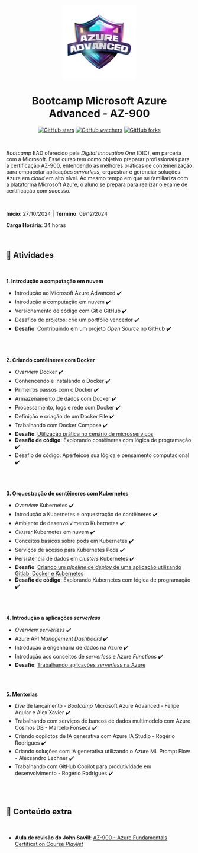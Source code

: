 <div align="center">

<img src="./images/logo.webp" alt="Bootcamp logo" width="200" >

<h1> Bootcamp Microsoft Azure Advanced - AZ-900 </h1>

[![GitHub stars](https://img.shields.io/github/stars/biachristie/dio-bootcamp-microsoft-az900.svg?style=social&label=Star&maxAge=2592000)](https://github.com/biachristie/dio-bootcamp-microsoft-ai102/stargazers)
[![GitHub watchers](https://img.shields.io/github/watchers/biachristie/dio-bootcamp-microsoft-az900.svg?style=social&label=Watch&maxAge=2592000)](https://github.com/biachristie/dio-bootcamp-microsoft-ai900/watchers)
[![GitHub forks](https://img.shields.io/github/forks/biachristie/dio-bootcamp-microsoft-az900.svg?style=social&label=Fork&maxAge=2592000)](https://github.com/biachristie/dio-bootcamp-microsoft-ai900/network/members)

</div>
<br>


*Bootcamp* EAD oferecido pela *Digital Innovation One* (DIO), em parceria com a Microsoft. Esse curso tem como objetivo preparar profissionais para a certificação AZ-900, entendendo as melhores práticas de conteinerização para empacotar aplicações *serverless*, orquestrar e gerenciar soluções Azure em *cloud* em alto nível. Ao mesmo tempo em que se familiariza com a plataforma Microsoft Azure, o aluno se prepara para realizar o exame de certificação com sucesso.


<br>

**Início**: 27/10/2024 | **Término**: 09/12/2024

**Carga Horária**: 34 horas

<br>

## 📝 Atividades
<br>

**1. Introdução a computação em nuvem**

* Introdução ao Microsoft Azure Advanced ✔️
* Introdução a computação em nuvem ✔️
* Versionamento de código com Git e GitHub ✔️
* Desafios de projetos: crie um portfólio vencedor ✔️
* **Desafio**: Contribuindo em um projeto *Open Source* no GitHub ✔️

<br>
<br>

**2. Criando contêineres com Docker**
* *Overview* Docker ✔️ 
* Conhencendo e instalando o Docker ✔️ 
* Primeiros passos com o Docker ✔️ 
* Armazenamento de dados com Docker ✔️ 
* Processamento, logs e rede com Docker ✔️ 
* Definição e criação de um Docker File ✔️ 
* Trabalhando com Docker Compose ✔️ 
* **Desafio**: [Utilização prática no cenário de microsserviços]()
* **Desafio de código**: Explorando contêineres com lógica de programação ✔️
* Desafio de código: Aperfeiçoe sua lógica e pensamento computacional ✔️


<br>
<br>

**3. Orquestração de contêineres com Kubernetes**
* *Overview* Kubernetes ✔️
* Introdução a Kubernetes e orquestração de contêineres ✔️
* Ambiente de desenvolvimento Kubernetes ✔️
* *Cluster* Kubernetes em nuvem ✔️
* Conceitos básicos sobre pods em Kubernetes ✔️
* Serviços de acesso para Kubernetes Pods ✔️
* Persistência de dados em *clusters* Kubernetes ✔️
* **Desafio**: [Criando um *pipeline* de *deploy* de uma aplicação utilizando Gitlab, Docker e Kubernetes]()
* **Desafio de código**: Explorando Kubernetes com lógica de programação ✔️


<br>
<br>

**4. Introdução a aplicações *serverless***
* *Overview serverless* ✔️
* Azure API *Management Dashboard* ✔️
* Introdução a engenharia de dados na Azure ✔️
* Introdução aos conceitos de *serverless* e Azure *Functions* ✔️
* **Desafio**: [Trabalhando aplicações *serverless* na Azure]()


<br>
<br>

**5. Mentorias**
* *Live* de lançamento - *Bootcamp* Microsoft Azure Advanced - Felipe Aguiar e Alex Xavier ✔️
* Trabalhando com serviços de bancos de dados multimodelo com Azure Cosmos DB - Marcelo Fonseca ✔️
* Criando copilotos de IA generativa com Azure IA Studio - Rogério Rodrigues ✔️
* Criando soluções com IA generativa utilizando o Azure ML Prompt Flow - Alexsandro Lechner ✔️
* Trabalhando com GitHub Copilot para produtividade em desenvolvimento - Rogério Rodrigues ✔️

<br>
<br>


## 📌 Conteúdo extra 
<br>

* **Aula de revisão do John Savill**: [AZ-900 - Azure Fundamentals Certification Course *Playlist*](https://www.youtube.com/watch?v=pY0LnKiDwRA&list=PLlVtbbG169nED0_vMEniWBQjSoxTsBYS3&index=1)